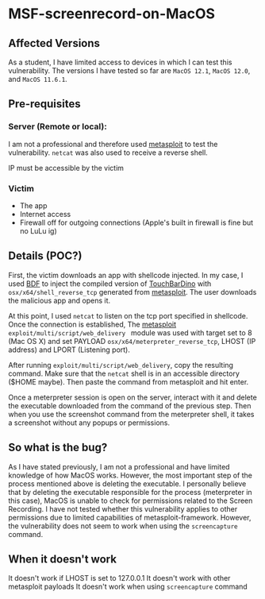# MSF-screenrecord-on-MacOS
## Affected Versions
As a student, I have limited access to devices in which I can test this vulnerability. The versions I have tested so far are `MacOS 12.1`, `MacOS 12.0`, and `MacOS 11.6.1`.

## Pre-requisites
### Server (Remote or local):
I am not a professional and therefore used [metasploit](https://github.com/rapid7/metasploit-framework) to test the vulnerability. `netcat` was also used to receive a reverse shell.

IP must be accessible by the victim
### Victim
- The app
- Internet access
- Firewall off for outgoing connections (Apple's built in firewall is fine but no LuLu ig)

## Details (POC?)
First, the victim downloads an app with shellcode injected. In my case, I used [BDF](https://github.com/secretsquirrel/the-backdoor-factory) to inject the compiled version of [TouchBarDino](https://github.com/yuhuili/TouchBarDino) with `osx/x64/shell_reverse_tcp` generated from [metasploit](https://github.com/rapid7/metasploit-framework). The user downloads the malicious app and opens it.

At this point, I used `netcat` to listen on the tcp port specified in shellcode. Once the connection is established, The [metasploit](https://github.com/rapid7/metasploit-framework) `exploit/multi/script/web_delivery ` module was used with target set to 8 (Mac OS X) and set PAYLOAD `osx/x64/meterpreter_reverse_tcp`, LHOST (IP address) and LPORT (Listening port). 

After running `exploit/multi/script/web_delivery`, copy the resulting command. Make sure that the `netcat` shell is in an accessible directory ($HOME maybe). Then paste the command from metasploit and hit enter.

Once a meterpreter session is open on the server, interact with it and delete the executable downloaded from the command of the previous step. Then when you use the screenshot command from the meterpreter shell, it takes a screenshot without any popups or permissions.

## So what is the bug?
As I have stated previously, I am not a professional and have limited knowledge of how MacOS works. However, the most important step of the process mentioned above is deleting the executable. I personally believe that by deleting the executable responsible for the process (meterpreter in this case),  MacOS is unable to check for permissions related to the Screen Recording. I have not tested whether this vulnerability applies to other permissions due to limited capabilities of metasploit-framework. However, the vulnerability does not seem to work when using the `screencapture` command. 

## When it doesn't work
It doesn't work if LHOST is set to 127.0.0.1
It doesn't work with other metasploit payloads
It doesn't work when using `screencapture` command

